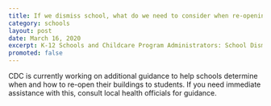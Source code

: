 ```yaml
---
title: If we dismiss school, what do we need to consider when re-opening the building to students?
category: schools
layout: post
date: March 16, 2020
excerpt: K-12 Schools and Childcare Program Administrators: School Dismissals
promoted: false
---
```


CDC is currently working on additional guidance to help schools determine when and how to re-open their buildings to students. If you need immediate assistance with this, consult local health officials for guidance.
